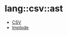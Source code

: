 # lang::csv::ast


   * [CSV](Library/lang/csv/ast/CSV.md)
   * [Implode](Library/lang/csv/ast/Implode.md)